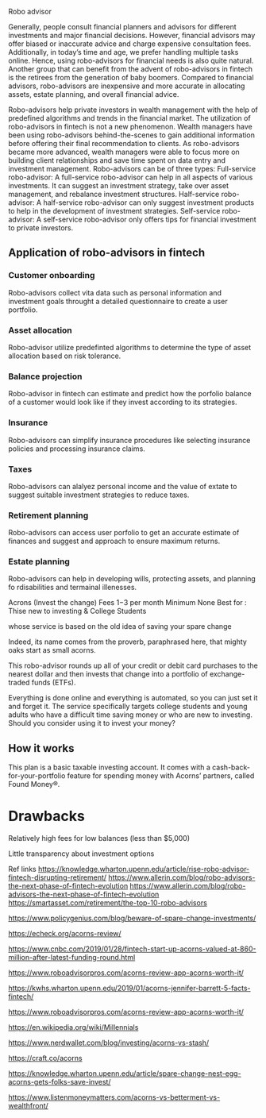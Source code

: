 


Robo advisor

Generally, people consult financial planners and advisors for different investments and major financial decisions. However, financial advisors may offer biased or inaccurate advice and charge expensive consultation fees. Additionally, in today’s time and age, we prefer handling multiple tasks online. Hence, using robo-advisors for financial needs is also quite natural. Another group that can benefit from the advent of robo-advisors in fintech is the retirees from the generation of baby boomers. Compared to financial advisors, robo-advisors are inexpensive and more accurate in allocating assets, estate planning, and overall financial advice.

Robo-advisors help private investors in wealth management with the help of predefined algorithms and trends in the financial market. The utilization of robo-advisors in fintech is not a new phenomenon. Wealth managers have been using robo-advisors behind-the-scenes to gain additional information before offering their final recommendation to clients. As robo-advisors became more advanced, wealth managers were able to focus more on building client relationships and save time spent on data entry and investment management. Robo-advisors can be of three types:
Full-service robo-advisor: A full-service robo-advisor can help in all aspects of various investments. It can suggest an investment strategy, take over asset management, and rebalance investment structures.
Half-service robo-advisor: A half-service robo-advisor can only suggest investment products to help in the development of investment strategies.
Self-service robo-advisor: A self-service robo-advisor only offers tips for financial investment to private investors.


## Application of robo-advisors in fintech

### Customer onboarding
Robo-advisors collect vita data such as personal information and investment goals throught a detailed questionnaire to create a user portfolio.

### Asset allocation

Robo-advisor utilize predefinted algorithms to determine the type of asset allocation based on risk tolerance.

### Balance projection

Robo-advisor in fintech can estimate and predict how the porfolio balance of a customer would look like if they invest according to its strategies.

### Insurance

Robo-advisors can simplify insurance procedures like selecting insurance policies and processing insurance claims.

### Taxes

Robo-advisors can alalyez personal income and the value of extate to suggest suitable investment strategies to reduce taxes.

### Retirement planning

Robo-advisors can access user porfolio to get an accurate estimate of finances and suggest and approach to ensure maximum returns.

### Estate planning
Robo-advisors can help in developing wills, protecting assets, and planning fo rdisabilities and termainal illenesses.


Acrons (Invest the change)
Fees $1-$3 per month
Minimum None
Best for : Thise new to investing & College Students


whose service is based on the old idea of saving your spare change

Indeed, its name comes from the proverb, paraphrased here, that mighty oaks start as small acorns.

This robo-advisor rounds up all of your credit or debit card purchases to the nearest dollar and then invests that change into a portfolio of exchange-traded funds (ETFs). 

Everything is done online and everything is automated, so you can just set it and forget it. The service specifically targets college students and young adults who have a difficult time saving money or who are new to investing. Should you consider using it to invest your money?

## How it works
This plan is a basic taxable investing account. It comes with a cash-back-for-your-portfolio feature for spending money with Acorns’ partners, called Found Money®.

# Drawbacks

Relatively high fees for low balances (less than $5,000)

Little transparency about investment options

Ref links
https://knowledge.wharton.upenn.edu/article/rise-robo-advisor-fintech-disrupting-retirement/
https://www.allerin.com/blog/robo-advisors-the-next-phase-of-fintech-evolution
https://www.allerin.com/blog/robo-advisors-the-next-phase-of-fintech-evolution
https://smartasset.com/retirement/the-top-10-robo-advisors

https://www.policygenius.com/blog/beware-of-spare-change-investments/

https://echeck.org/acorns-review/

https://www.cnbc.com/2019/01/28/fintech-start-up-acorns-valued-at-860-million-after-latest-funding-round.html

https://www.roboadvisorpros.com/acorns-review-app-acorns-worth-it/

https://kwhs.wharton.upenn.edu/2019/01/acorns-jennifer-barrett-5-facts-fintech/

https://www.roboadvisorpros.com/acorns-review-app-acorns-worth-it/

https://en.wikipedia.org/wiki/Millennials

https://www.nerdwallet.com/blog/investing/acorns-vs-stash/

https://craft.co/acorns

https://knowledge.wharton.upenn.edu/article/spare-change-nest-egg-acorns-gets-folks-save-invest/

https://www.listenmoneymatters.com/acorns-vs-betterment-vs-wealthfront/

